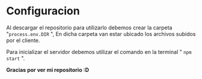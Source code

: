 # Configuracion
Al descargar el repositorio para utilizarlo debemos crear la carpeta "`process.env.DIR` ", En dicha carpeta van estar ubicado los archivos subidos por el cliente.

Para inicializar el servidor debemos utilizar el comando en la terminal " `npm start` ".

**Gracias por ver mi repositorio :D**